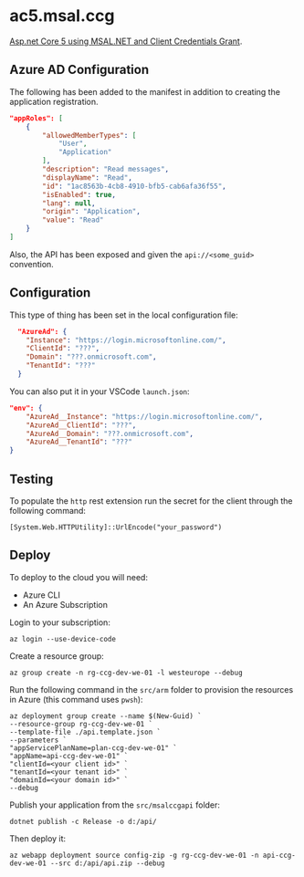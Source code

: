 # ac5.msal.ccg

[Asp.net Core 5 using MSAL.NET and Client Credentials Grant](https://github.com/Azure-Samples/active-directory-dotnetcore-daemon-v2/tree/master/2-Call-OwnApi).

## Azure AD Configuration

The following has been added to the manifest in addition to creating the application registration.

``` json
"appRoles": [
    {
        "allowedMemberTypes": [
            "User",
            "Application"
        ],
        "description": "Read messages",
        "displayName": "Read",
        "id": "1ac8563b-4cb8-4910-bfb5-cab6afa36f55",
        "isEnabled": true,
        "lang": null,
        "origin": "Application",
        "value": "Read"
    }
]
```

Also, the API has been exposed and given the `api://<some_guid>` convention.

## Configuration

This type of thing has been set in the local configuration file:

``` json
  "AzureAd": {
    "Instance": "https://login.microsoftonline.com/",
    "ClientId": "???",
    "Domain": "???.onmicrosoft.com",
    "TenantId": "???"
  }  
```

You can also put it in your VSCode `launch.json`:

``` json
"env": {
    "AzureAd__Instance": "https://login.microsoftonline.com/",
    "AzureAd__ClientId": "???",
    "AzureAd__Domain": "???.onmicrosoft.com",
    "AzureAd__TenantId": "???"
}
```

## Testing

To populate the `http` rest extension run the secret for the client through the following command:

`[System.Web.HTTPUtility]::UrlEncode("your_password")`

## Deploy

To deploy to the cloud you will need:

- Azure CLI
- An Azure Subscription

Login to your subscription:

`az login --use-device-code`

Create a resource group:

`az group create -n rg-ccg-dev-we-01 -l westeurope --debug`

Run the following command in the `src/arm` folder to provision the resources in Azure (this command uses `pwsh`):

``` pwsh
az deployment group create --name $(New-Guid) `
--resource-group rg-ccg-dev-we-01 `
--template-file ./api.template.json `
--parameters `
"appServicePlanName=plan-ccg-dev-we-01" `
"appName=api-ccg-dev-we-01" `
"clientId=<your client id>" `
"tenantId=<your tenant id>" `
"domainId=<your domain id>" `
--debug
```

Publish your application from the `src/msalccgapi` folder:

`dotnet publish -c Release -o d:/api/`

Then deploy it:

`az webapp deployment source config-zip -g rg-ccg-dev-we-01 -n api-ccg-dev-we-01 --src d:/api/api.zip --debug`
